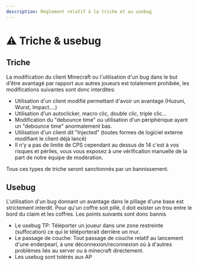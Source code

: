 ```yaml
---
description: Règlement relatif à la triche et au usebug
---
```


# ⚠️ Triche & usebug

## Triche

La modification du client Minecraft ou l'utilisation d'un bug dans le but d'être avantagé par rapport aux autres joueurs est totalement prohibée, les modifications suivantes sont donc interdites:

* Utilisation d'un client modifié permettant d'avoir un avantage (Huzuni, Wurst, Impact....)
* Utilisation d'un autoclicker, macro clic, double clic, triple clic...
* Modification du "debounce time" ou utilisation d'un périphérique ayant un "debounce time" anormalement bas.
* Utilisation d'un client dit "Injected" (toutes formes de logiciel externe modifiant le client déjà lancé)
* Il n'y a pas de limite de CPS cependant au dessus de 14 c'est à vos risques et périles, vous vous exposez à une vérification manuelle de la part de notre équipe de modération.

&#x20;

Tous ces types de triche seront sanctionnés par un bannissement.

## Usebug

L'utilisation d'un bug donnant un avantage dans le pillage d'une base est strictement interdit. Pour qu'un coffre soit pillé, il doit exister un trou entre le bord du claim et les coffres. Les points suivants sont donc bannis

* Le usebug TP: Téléporter un joueur dans une zone restreinte (suffocation) ce qui le téléporterait derrière un mur.
* Le passage de couche: Tout passage de couche relatif au lancement d'une enderpearl, à une déconnexion/reconnexion où à d'autres problèmes liés au server ou à minecraft directement.
* Les usebug sont tolérés aux AP

&#x20;
